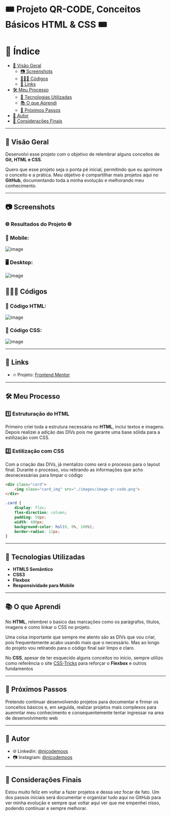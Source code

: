 # 🎟️ Projeto QR-CODE, Conceitos Básicos HTML & CSS 🎟️

# 📌 Índice

- [📖 Visão Geral](#visão-geral)
  - [📷 Screenshots](#screenshots)
  - [👨🏼‍💻 Códigos](#Códigos)
  - [🔗 Links](#links)
- [🛠 Meu Processo](#meu-processo)
  - [🚀 Tecnologias Utilizadas](#tecnologias-utilizadas)
  - [📚 O que Aprendi](#o-que-aprendi)
  - [📌 Próximos Passos](#proximos-passos)
- [👤 Autor](#autor)
- [🎯 Considerações Finais](#considerações-finais)

---

## 📖 Visão Geral

Desenvolvi esse projeto com o objetivo de relembrar alguns conceitos de **Git, HTML e CSS**. 

Quero que esse projeto seja o ponta pé inicial, permitindo que eu aprimore o conceito e a prática. Meu objetivo é compartilhar mais projetos aqui no **GitHub**, documentando toda a minha evolução e melhorando meu conhecimento.

---

## 📷 Screenshots

### 🌐 Resultados do Projeto 🌐

### 📱 Mobile:
![image](https://github.com/user-attachments/assets/554993d4-d746-40e1-8ba0-4da20b4c7dbc)

### 🖥️ Desktop:
![image](https://github.com/user-attachments/assets/715f104e-69b6-428a-87fb-9507227cfa21)


## 👨🏼‍💻 Códigos

### 🔧 Código HTML:
![image](https://github.com/user-attachments/assets/33419107-2245-4ee4-b24c-6b82632b85a0)

### 🎨 Código CSS:
![image](https://github.com/user-attachments/assets/88b370b0-d151-4b76-9b34-aa50037135f8)

---

## 🔗 Links

- 🔥 Projeto: [Frontend Mentor](https://www.frontendmentor.io/)

---

## 🛠 Meu Processo

### 1️⃣ Estruturação do HTML
Primeiro criei toda a estrutura necessária no **HTML**, inclui textos e imagens. Depois realizei a adição das DIVs pois me garante uma base sólida para a estilização com CSS.

### 2️⃣ Estilização com CSS
Com a criação das DIVs, já mentalizo como será o processo para o layout final. Durante o processo, vou retirando as informações que acho desnecessárias para limpar o código

```html
<div class="card">
    <img class="card_img" src="./images/image-qr-code.png">
</div>
```

```css
.card {
    display: flex;
    flex-direction: column;
    padding: 50px;
    width: 400px;
    background-color: hsl(0, 0%, 100%);
    border-radius: 12px;
}
```

---

## 🚀 Tecnologias Utilizadas

- **HTML5 Semântico**
- **CSS3**
- **Flexbox**
- **Responsividade para Mobile**

---

## 📚 O que Aprendi

No **HTML**, relembrei o basico das marcações como os parágrafos, títulos, imagens e como linkar o CSS no projeto.

Uma coisa importante que sempre me atento são as DIVs que vou criar, pois frequentemente acabo usando mais que o necessário. Mas ao longo do projeto vou retirando para o código final sair limpo e claro.

No **CSS**, apesar de ter esquecido alguns conceitos no início, sempre utilizo como referência o site [CSS-Tricks](https://css-tricks.com/snippets/css/a-guide-to-flexbox/) para reforçar o  **Flexbox** e outros fundamentos

---

## 📌 Próximos Passos

Pretendo continuar desenvolvendo projetos para documentar e firmar os conceitos básicos e, em seguida, realizar projetos mais complexos para auemntar meu conhecimento e consequentemente tentar ingressar na area de desenvolvimento web

---

## 👤 Autor
- 🌐 Linkedin:  [@nicodemoos](https://www.linkedin.com/in/nicodemoos/)
- 📷 Instagram: [@nicodemoos](https://www.instagram.com/nicodemoos)

---

## 🎯 Considerações Finais

Estou muito feliz em voltar a fazer projetos e dessa vez focar de fato. Um dos passos iniciais será documentar e organizar tudo aqui no GitHub para ver minha evolução e sempre que voltar aqui ver que me empenhei nisso, podendo continuar e sempre melhorar.
